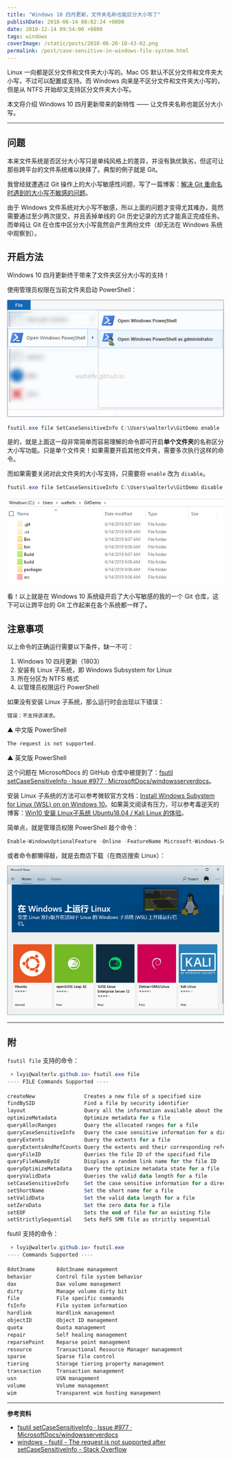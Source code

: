 ```yaml
---
title: "Windows 10 四月更新，文件夹名称也能区分大小写了"
publishDate: 2018-06-14 08:02:24 +0800
date: 2018-12-14 09:54:00 +0800
tags: windows
coverImage: /static/posts/2018-06-20-10-43-02.png
permalink: /post/case-sensitive-in-windows-file-system.html
---
```


Linux 一向都是区分文件和文件夹大小写的。Mac OS 默认不区分文件和文件夹大小写，不过可以配置成支持。而 Windows 向来是不区分文件和文件夹大小写的，但是从 NTFS 开始却又支持区分文件夹大小写。

本文将介绍 Windows 10 四月更新带来的新特性 —— 让文件夹名称也能区分大小写。

---

<div id="toc"></div>

## 问题

本来文件系统是否区分大小写只是单纯风格上的差异，并没有孰优孰劣，但这可让那些跨平台的文件系统难以抉择了。典型的例子就是 Git。

我曾经就遭遇过 Git 操作上的大小写敏感性问题，写了一篇博客：[解决 Git 重命名时遇到的大小写不敏感的问题](/post/case-insensitive-in-git-rename)。

由于 Windows 文件系统对大小写不敏感，所以上面的问题才变得尤其难办，竟然需要通过至少两次提交，并且丢掉单线的 Git 历史记录的方式才能真正完成任务。而单纯让 Git 在仓库中区分大小写竟然会产生两份文件（却无法在 Windows 系统中观察到）。

## 开启方法

Windows 10 四月更新终于带来了文件夹区分大小写的支持！

使用管理员权限在当前文件夹启动 PowerShell：

![管理员权限启动 PowerShell](/static/posts/2018-06-20-10-43-02.png)

```powershell
fsutil.exe file SetCaseSensitiveInfo C:\Users\walterlv\GitDemo enable
```

是的，就是上面这一段非常简单而容易理解的命令即可开启**单个文件夹**的名称区分大小写功能。只是单个文件夹！如果需要开启其他文件夹，需要多次执行这样的命令。

而如果需要关闭对此文件夹的大小写支持，只需要将 `enable` 改为 `disable`。

```powershell
fsutil.exe file SetCaseSensitiveInfo C:\Users\walterlv\GitDemo disable
```

![区分大小写的效果](/static/posts/2018-06-14-09-07-45.png)

看！以上就是在 Windows 10 系统级开启了大小写敏感的我的一个 Git 仓库，这下可以让跨平台的 Git 工作起来在各个系统都一样了。

## 注意事项

以上命令的正确运行需要以下条件，缺一不可：

1. Windows 10 四月更新（1803）
1. 安装有 Linux 子系统，即 Windows Subsystem for Linux
1. 所在分区为 NTFS 格式
1. 以管理员权限运行 PowerShell

如果没有安装 Linux 子系统，那么运行时会出现以下错误：

```powershell
错误：不支持该请求。
```

▲ 中文版 PowerShell

```powershell
The request is not supported.
```

▲ 英文版 PowerShell

这个问题在 MicrosoftDocs 的 GitHub 仓库中被提到了：[fsutil setCaseSensitiveInfo · Issue #977 · MicrosoftDocs/windowsserverdocs](https://github.com/MicrosoftDocs/windowsserverdocs/issues/977)。

安装 Linux 子系统的方法可以参考微软官方文档：[Install Windows Subystem for Linux (WSL) on on Windows 10](https://docs.microsoft.com/zh-cn/windows/wsl/install-win10)。如果英文阅读有压力，可以参考毒逆天的博客：[Win10 安装 Linux子系统 Ubuntu18.04 / Kali Linux 的体验](https://www.cnblogs.com/dunitian/p/9159897.html?wt.mc_id=MVP)。

简单点，就是管理员权限 PowerShell 敲个命令：

```powershell
Enable-WindowsOptionalFeature -Online -FeatureName Microsoft-Windows-Subsystem-Linux
```

或者命令都懒得敲，就是去商店下载（在商店搜索 Linux）：

![应用商店下载安装 Linux](/static/posts/2018-07-30-20-31-54.png)

---

## 附

`fsutil file` 支持的命令：

```powershell
 ⚡ lvyi@walterlv.github.io> fsutil.exe file
---- FILE Commands Supported ----

createNew                Creates a new file of a specified size
findBySID                Find a file by security identifier
layout                   Query all the information available about the file
optimizeMetadata         Optimize metadata for a file
queryAllocRanges         Query the allocated ranges for a file
queryCaseSensitiveInfo   Query the case sensitive information for a directory
queryExtents             Query the extents for a file
queryExtentsAndRefCounts Query the extents and their corresponding refcounts for a file
queryFileID              Queries the file ID of the specified file
queryFileNameById        Displays a random link name for the file ID
queryOptimizeMetadata    Query the optimize metadata state for a file
queryValidData           Queries the valid data length for a file
setCaseSensitiveInfo     Set the case sensitive information for a directory
setShortName             Set the short name for a file
setValidData             Set the valid data length for a file
setZeroData              Set the zero data for a file
setEOF                   Sets the end of file for an existing file
setStrictlySequential    Sets ReFS SMR file as strictly sequential
```

fsutil 支持的命令：

```powershell
 ⚡ lvyi@walterlv.github.io> fsutil.exe
---- Commands Supported ----

8dot3name       8dot3name management
behavior        Control file system behavior
dax             Dax volume management
dirty           Manage volume dirty bit
file            File specific commands
fsInfo          File system information
hardlink        Hardlink management
objectID        Object ID management
quota           Quota management
repair          Self healing management
reparsePoint    Reparse point management
resource        Transactional Resource Manager management
sparse          Sparse file control
tiering         Storage tiering property management
transaction     Transaction management
usn             USN management
volume          Volume management
wim             Transparent wim hosting management
```

---

**参考资料**

- [fsutil setCaseSensitiveInfo · Issue #977 · MicrosoftDocs/windowsserverdocs](https://github.com/MicrosoftDocs/windowsserverdocs/issues/977)
- [windows - fsutil - The request is not supported after setCaseSensitiveInfo - Stack Overflow](https://stackoverflow.com/q/50839623/6233938)


